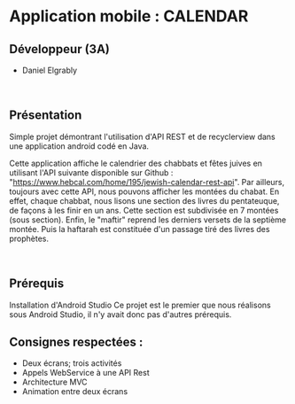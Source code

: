 # Application mobile : CALENDAR

## Développeur (3A)

- Daniel Elgrably


&nbsp;

## Présentation

Simple projet démontrant l'utilisation d'API REST et de recyclerview dans une application android codé en Java.

Cette application affiche le calendrier des chabbats et fêtes juives en utilisant l'API suivante disponible sur Github : "https://www.hebcal.com/home/195/jewish-calendar-rest-api". Par ailleurs, toujours avec cette API, nous pouvons afficher les montées du chabat. En effet, chaque chabbat, nous lisons une section des livres du pentateuque, de façons à les finir en un ans. Cette section est subdivisée en 7 montées (sous section). Enfin, le "maftir" reprend les derniers versets de la septième montée. Puis la haftarah est constituée d'un passage tiré des livres des prophètes. 


&nbsp;

## Prérequis

Installation d'Android Studio
Ce projet est le premier que nous réalisons sous Android Studio, il n'y avait donc pas d'autres prérequis.


## Consignes respectées : 

- Deux écrans; trois activités
- Appels WebService à une API Rest
- Architecture MVC
- Animation entre deux écrans

